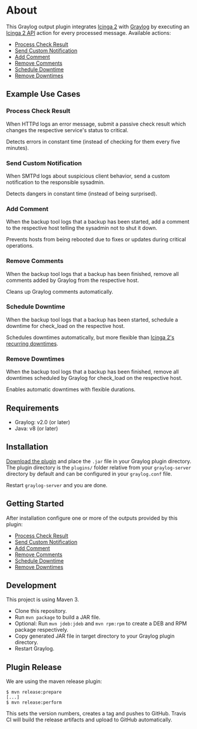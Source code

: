 # About

This Graylog output plugin integrates [Icinga 2](https://www.icinga.com/products/icinga-2/)
with [Graylog](https://www.graylog.org/) by executing an [Icinga 2 API](https://www.icinga.com/docs/icinga2/latest/doc/12-icinga2-api/)
action for every processed message. Available actions:

* [Process Check Result](04-process-check-result.md)
* [Send Custom Notification](05-send-custom-notification.md)
* [Add Comment](06-add-comment.md)
* [Remove Comments](07-remove-comments.md)
* [Schedule Downtime](08-schedule-downtime.md)
* [Remove Downtimes](09-remove-downtimes.md)

## Example Use Cases

### Process Check Result

When HTTPd logs an error message, submit a passive check result which changes
the respective service's status to critical.

Detects errors in constant time (instead of checking for them every five
minutes).

### Send Custom Notification

When SMTPd logs about suspicious client behavior, send a custom notification to
the responsible sysadmin.

Detects dangers in constant time (instead of being surprised).

### Add Comment

When the backup tool logs that a backup has been started, add a comment to the
respective host telling the sysadmin not to shut it down.

Prevents hosts from being rebooted due to fixes or updates during critical
operations.

### Remove Comments

When the backup tool logs that a backup has been finished, remove all comments
added by Graylog from the respective host.

Cleans up Graylog comments automatically.

### Schedule Downtime

When the backup tool logs that a backup has been started, schedule a downtime
for check\_load on the respective host.

Schedules downtimes automatically, but more flexible than
[Icinga 2's recurring downtimes](https://www.icinga.com/docs/icinga2/latest/doc/09-object-types/#objecttype-scheduleddowntime).

### Remove Downtimes

When the backup tool logs that a backup has been finished, remove all downtimes
scheduled by Graylog for check\_load on the respective host.

Enables automatic downtimes with flexible durations.

## Requirements

* Graylog: v2.0 (or later)
* Java: v8 (or later)

## Installation

[Download the plugin](https://www.google.com/search?q=to+be+done)
and place the `.jar` file in your Graylog plugin directory. The plugin directory
is the `plugins/` folder relative from your `graylog-server` directory by default
and can be configured in your `graylog.conf` file.

Restart `graylog-server` and you are done.

## Getting Started

After installation configure one or more of the outputs provided by this plugin:

* [Process Check Result](04-process-check-result.md)
* [Send Custom Notification](05-send-custom-notification.md)
* [Add Comment](06-add-comment.md)
* [Remove Comments](07-remove-comments.md)
* [Schedule Downtime](08-schedule-downtime.md)
* [Remove Downtimes](09-remove-downtimes.md)

## Development

This project is using Maven 3.

* Clone this repository.
* Run `mvn package` to build a JAR file.
* Optional: Run `mvn jdeb:jdeb` and `mvn rpm:rpm` to create a DEB and RPM package respectively.
* Copy generated JAR file in target directory to your Graylog plugin directory.
* Restart Graylog.

## Plugin Release

We are using the maven release plugin:

```
$ mvn release:prepare
[...]
$ mvn release:perform
```

This sets the version numbers, creates a tag and pushes to GitHub. Travis CI
will build the release artifacts and upload to GitHub automatically.
